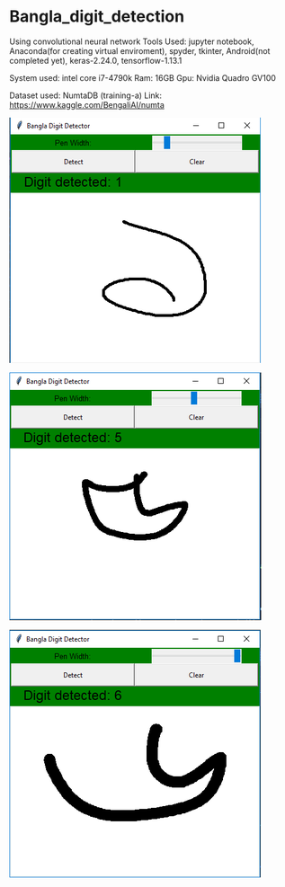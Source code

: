# Bangla_digit_detection
Using convolutional neural network
Tools Used: jupyter notebook, Anaconda(for creating virtual enviroment), spyder, tkinter, Android(not completed yet), keras-2.24.0, tensorflow-1.13.1

System used: intel core i7-4790k
	     Ram: 16GB
	     Gpu: Nvidia Quadro GV100

Dataset used: NumtaDB (training-a) Link: https://www.kaggle.com/BengaliAI/numta

![](Tkinter_files/bangla_3.PNG)

![](Tkinter_files/bangla_2.PNG)

![](Tkinter_files/Bangla_1.PNG)


